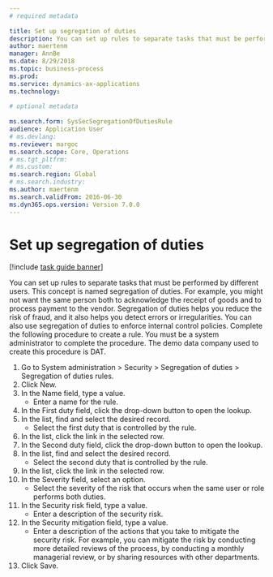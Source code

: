 ```yaml
--- 
# required metadata 
 
title: Set up segregation of duties
description: You can set up rules to separate tasks that must be performed by different users. 
author: maertenm
manager: AnnBe 
ms.date: 8/29/2018
ms.topic: business-process 
ms.prod:  
ms.service: dynamics-ax-applications 
ms.technology:  
 
# optional metadata 
 
ms.search.form: SysSecSegregationOfDutiesRule   
audience: Application User 
# ms.devlang:  
ms.reviewer: margoc
ms.search.scope: Core, Operations 
# ms.tgt_pltfrm:  
# ms.custom:  
ms.search.region: Global
# ms.search.industry: 
ms.author: maertenm
ms.search.validFrom: 2016-06-30 
ms.dyn365.ops.version: Version 7.0.0 
---
```

# Set up segregation of duties

[!include [task guide banner](../../includes/task-guide-banner.md)]

You can set up rules to separate tasks that must be performed by different users. This concept is named segregation of duties. For example, you might not want the same person both to acknowledge the receipt of goods and to process payment to the vendor. Segregation of duties helps you reduce the risk of fraud, and it also helps you detect errors or irregularities. You can also use segregation of duties to enforce internal control policies. Complete the following procedure to create a rule. You must be a system administrator to complete the procedure. The demo data company used to create this procedure is DAT. 

1. Go to System administration > Security > Segregation of duties > Segregation of duties rules.
2. Click New.
3. In the Name field, type a value.
    * Enter a name for the rule.  
4. In the First duty field, click the drop-down button to open the lookup.
5. In the list, find and select the desired record.
    * Select the first duty that is controlled by the rule.  
6. In the list, click the link in the selected row.
7. In the Second duty field, click the drop-down button to open the lookup.
8. In the list, find and select the desired record.
    * Select the second duty that is controlled by the rule.  
9. In the list, click the link in the selected row.
10. In the Severity field, select an option.
    * Select the severity of the risk that occurs when the same user or role performs both duties.  
11. In the Security risk field, type a value.
    * Enter a description of the security risk.  
12. In the Security mitigation field, type a value.
    * Enter a description of the actions that you take to mitigate the security risk. For example, you can mitigate the risk by conducting more detailed reviews of the process, by conducting a monthly managerial review, or by sharing resources with other departments.  
13. Click Save.

